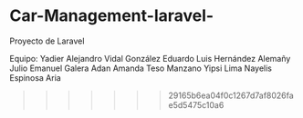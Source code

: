 # Car-Management-laravel-
Proyecto de Laravel

Equipo:
Yadier Alejandro Vidal González
Eduardo Luis Hernández Alemañy
Julio Emanuel Galera Adan
Amanda Teso Manzano
Yipsi Lima
Nayelis Espinosa Aria
>>>>>>> 29165b6ea04f0c1267d7af8026fae5d5475c10a6
